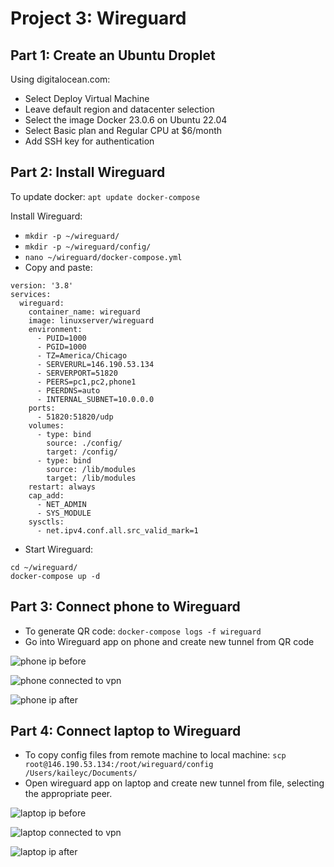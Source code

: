# Project 3: Wireguard

## Part 1: Create an Ubuntu Droplet

Using digitalocean.com:

- Select Deploy Virtual Machine
- Leave default region and datacenter selection
- Select the image Docker 23.0.6 on Ubuntu 22.04
- Select Basic plan and Regular CPU at $6/month
- Add SSH key for authentication

## Part 2: Install Wireguard

To update docker: `apt update docker-compose`

Install Wireguard:
- `mkdir -p ~/wireguard/`
- `mkdir -p ~/wireguard/config/`
- `nano ~/wireguard/docker-compose.yml`
- Copy and paste:
```
version: '3.8'
services:
  wireguard:
    container_name: wireguard
    image: linuxserver/wireguard
    environment:
      - PUID=1000
      - PGID=1000
      - TZ=America/Chicago
      - SERVERURL=146.190.53.134
      - SERVERPORT=51820
      - PEERS=pc1,pc2,phone1
      - PEERDNS=auto
      - INTERNAL_SUBNET=10.0.0.0
    ports:
      - 51820:51820/udp
    volumes:
      - type: bind
        source: ./config/
        target: /config/
      - type: bind
        source: /lib/modules
        target: /lib/modules
    restart: always
    cap_add:
      - NET_ADMIN
      - SYS_MODULE
    sysctls:
      - net.ipv4.conf.all.src_valid_mark=1
```
- Start Wireguard:
```
cd ~/wireguard/
docker-compose up -d
```

## Part 3: Connect phone to Wireguard

- To generate QR code: `docker-compose logs -f wireguard`
- Go into Wireguard app on phone and create new tunnel from QR code

![phone ip before](phonebefore.png)

![phone connected to vpn](phonevpn.png)

![phone ip after](phoneafter.png)

## Part 4: Connect laptop to Wireguard

- To copy config files from remote machine to local machine: `scp root@146.190.53.134:/root/wireguard/config /Users/kaileyc/Documents/`
- Open wireguard app on laptop and create new tunnel from file, selecting the appropriate peer.

![laptop ip before](laptopbefore.png)

![laptop connected to vpn](laptopvpn.png)

![laptop ip after](laptopafter.png)